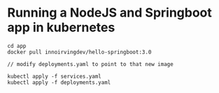 # Running a NodeJS and Springboot app in kubernetes
```
cd app
docker pull innoirvingdev/hello-springboot:3.0

// modify deployments.yaml to point to that new image

kubectl apply -f services.yaml
kubectl apply -f deployments.yaml
```
